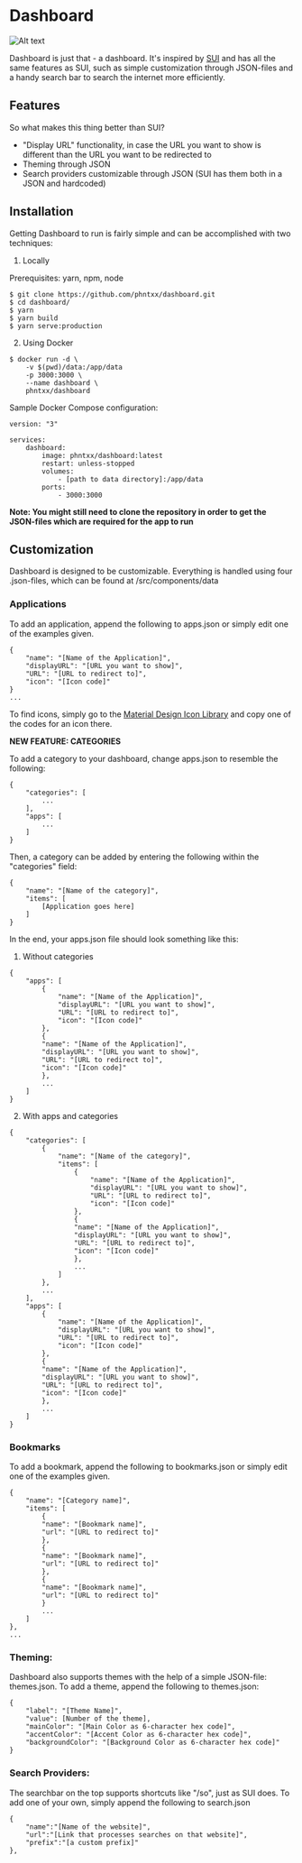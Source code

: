 # Dashboard

![Alt text](/screenshot.png?raw=true 'screenshot')

Dashboard is just that - a dashboard. It's inspired by [SUI](https://github.com/jeroenpardon/sui) and has all the same features as SUI, such as simple customization through JSON-files and a handy search bar to search the internet more efficiently.

## Features

So what makes this thing better than SUI?

-   "Display URL" functionality, in case the URL you want to show is different than the URL you want to be redirected to
-   Theming through JSON
-   Search providers customizable through JSON (SUI has them both in a JSON and hardcoded)

## Installation

Getting Dashboard to run is fairly simple and can be accomplished with two techniques:

1. Locally

Prerequisites: yarn, npm, node

```
$ git clone https://github.com/phntxx/dashboard.git
$ cd dashboard/
$ yarn
$ yarn build
$ yarn serve:production
```

2. Using Docker

```
$ docker run -d \
	-v $(pwd)/data:/app/data
	-p 3000:3000 \
	--name dashboard \
	phntxx/dashboard
```

Sample Docker Compose configuration:

```
version: "3"

services:
	dashboard:
		image: phntxx/dashboard:latest
		restart: unless-stopped
		volumes:
			- [path to data directory]:/app/data
		ports:
			- 3000:3000
```

**Note: You might still need to clone the repository in order to get the JSON-files which are required for the
app to run**

## Customization

Dashboard is designed to be customizable. Everything is handled using four .json-files, which can be found at /src/components/data

### Applications

To add an application, append the following to apps.json or simply edit one of the examples given.

```
{
	"name": "[Name of the Application]",
	"displayURL": "[URL you want to show]",
	"URL": "[URL to redirect to]",
	"icon": "[Icon code]"
}
...
```

To find icons, simply go to the [Material Design Icon Library](https://material.io/icons/) and copy one of the codes for an icon there.

**NEW FEATURE: CATEGORIES**

To add a category to your dashboard, change apps.json to resemble the following:

```
{
	"categories": [
		...
	],
	"apps": [
		...
	]
}

```

Then, a category can be added by entering the following within the "categories" field:

```
{
	"name": "[Name of the category]",
	"items": [
		[Application goes here]
	]
}
```

In the end, your apps.json file should look something like this:

1. Without categories

```
{
	"apps": [
		{
			"name": "[Name of the Application]",
			"displayURL": "[URL you want to show]",
			"URL": "[URL to redirect to]",
			"icon": "[Icon code]"
		},
		{
		"name": "[Name of the Application]",
		"displayURL": "[URL you want to show]",
		"URL": "[URL to redirect to]",
		"icon": "[Icon code]"
		},
		...
	]
}
```

2. With apps and categories

```
{
	"categories": [
		{
			"name": "[Name of the category]",
			"items": [
				{
					"name": "[Name of the Application]",
					"displayURL": "[URL you want to show]",
					"URL": "[URL to redirect to]",
					"icon": "[Icon code]"
				},
				{
				"name": "[Name of the Application]",
				"displayURL": "[URL you want to show]",
				"URL": "[URL to redirect to]",
				"icon": "[Icon code]"
				},
				...
			]
		},
		...
	],
	"apps": [
		{
			"name": "[Name of the Application]",
			"displayURL": "[URL you want to show]",
			"URL": "[URL to redirect to]",
			"icon": "[Icon code]"
		},
		{
		"name": "[Name of the Application]",
		"displayURL": "[URL you want to show]",
		"URL": "[URL to redirect to]",
		"icon": "[Icon code]"
		},
		...
	]
}
```

### Bookmarks

To add a bookmark, append the following to bookmarks.json or simply edit one of the examples given.

```
{
	"name": "[Category name]",
	"items": [
		{
		"name": "[Bookmark name]",
		"url": "[URL to redirect to]"
		},
		{
		"name": "[Bookmark name]",
		"url": "[URL to redirect to]"
		},
		{
		"name": "[Bookmark name]",
		"url": "[URL to redirect to]"
		}
		...
	]
},
...
```

### Theming:

Dashboard also supports themes with the help of a simple JSON-file: themes.json. To add a theme, append the following to themes.json:

```
{
	"label": "[Theme Name]",
	"value": [Number of the theme],
	"mainColor": "[Main Color as 6-character hex code]",
	"accentColor": "[Accent Color as 6-character hex code]",
	"backgroundColor": "[Background Color as 6-character hex code]"
}
```

### Search Providers:

The searchbar on the top supports shortcuts like "/so", just as SUI does. To add one of your own, simply append the following to search.json

```
{
	"name":"[Name of the website]",
	"url":"[Link that processes searches on that website]",
	"prefix":"[a custom prefix]"
},
```

